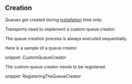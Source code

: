 
## Creation

Queues get created during [installation](/nservicebus/operations/installers.md) time only.

Transports need to implement a custom queue creator.

The queue creation process is always executed sequentially.

Here is a sample of a queue creator

snippet: CustomQueueCreator

The custom queue creator needs to be registered.

snippet: RegisteringTheQueueCreator
